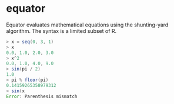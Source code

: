 # equator

Equator evaluates mathematical equations using the shunting-yard algorithm. The syntax is a limited subset of R.

```java
> x = seq(0, 3, 1)
> x
0.0, 1.0, 2.0, 3.0
> x^2
0.0, 1.0, 4.0, 9.0
> sin(pi / 2)
1.0
> pi % floor(pi)
0.14159265358979312
> sin(x
Error: Parenthesis mismatch
```
